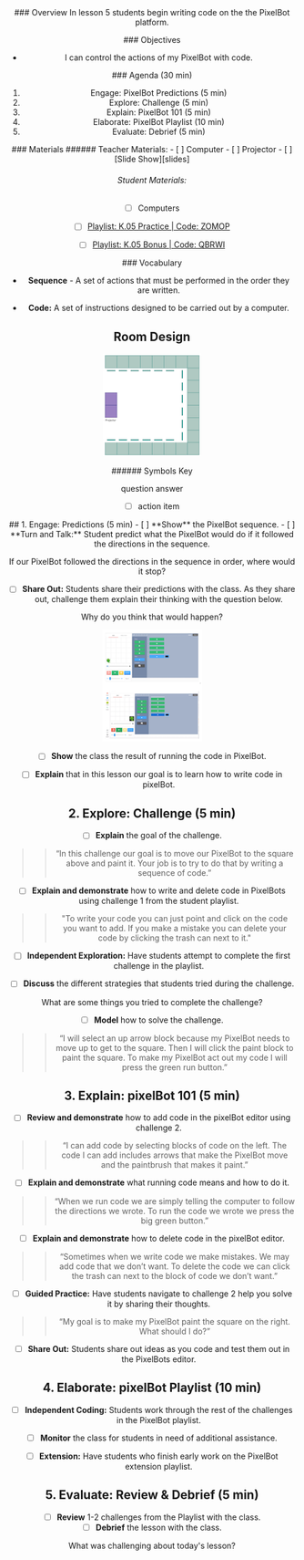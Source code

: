 <header class='header' title='PixelBots' subtitle='Lesson 05'/>

<notable>
<iconp src='/icons/activity.png'>### Overview</iconp>
In lesson 5 students begin writing code on the the PixelBot platform.

<iconp src='/icons/objectives.png'>### Objectives</iconp>

 - I can control the actions of my PixelBot with code.

<iconp src='/icons/agenda.png'>### Agenda (30 min)</iconp>


1. Engage: PixelBot Predictions (5 min)
1. Explore: Challenge (5 min)
1. Explain: PixelBot 101 (5 min)
1. Elaborate: PixelBot Playlist (10 min)
1. Evaluate: Debrief (5 min)

<note>
<iconp src='/icons/materials.png'>### Materials</iconp>
###### Teacher Materials:
- [ ] Computer
- [ ] Projector
- [ ] [Slide Show][slides]

###### Student Materials:
- [ ] Computers
- [ ] [Playlist: K.05 Practice | Code: ZOMOP][ind-practice]
- [ ] [Playlist: K.05 Bonus | Code: QBRWI][extension]


<iconp src='/icons/vocab.png'>### Vocabulary</iconp>

- **Sequence** - A set of actions that must be performed in the order they are written.

- **Code:** A set of instructions designed to be carried out by a computer.

</note>

<pagebreak/>

## Room Design

![room](/images/layout-online.png)

<note borderLeft='2px solid green' mt='2em'>
###### Symbols Key

<iconp ml='1.65em' type='question'>question</iconp>
<iconp ml='1.65em' type='answer'>answer</iconp>
- [ ] action item
</note>

<pagebreak/>
## 1. Engage: Predictions (5 min)
- [ ] **Show** the PixelBot sequence.
- [ ] **Turn and Talk:** Student predict what the PixelBot would do if it followed the directions in the sequence.

<iconp type='question'>If our PixelBot followed the directions in the sequence in order, where would it stop?</iconp>

- [ ] **Share Out:** Students share their predictions with the class. As they share out, challenge them explain their thinking with the question below.

<iconp type='question'>Why do you think that would happen?</iconp>

<note>![challenge](./images/engage-one.png)</note>

- [ ] **Show** the class the result of running the code in PixelBot.

- [ ] **Explain** that in this lesson our goal is to learn how to write code in pixelBot.

## 2. Explore: Challenge (5 min)
- [ ] **Explain** the goal of the challenge.
>> “In this challenge our goal is to move our PixelBot to the square above and paint it. Your job is to try to do that by writing a sequence of code.”

- [ ] **Explain and demonstrate** how to write and delete code in PixelBots using challenge 1 from the student playlist.
>>"To write your code you can just point and click on the code you want to add. If you make a mistake you can delete your code by clicking the trash can next to it."

- [ ] **Independent Exploration:** Have students attempt to complete the first challenge in the playlist.

- [ ] **Discuss** the different strategies that students tried during the challenge.

<iconp type='question'>What are some things you tried to complete the challenge?</iconp>

- [ ] **Model** how to solve the challenge.
>> “I will select an up arrow block because my PixelBot needs to move up to get to the square. Then I will click the paint block to paint the square. To make my PixelBot act out my code I will press the green run button.”

## 3. Explain: pixelBot 101 (5 min)
- [ ] **Review and demonstrate** how to add code in the pixelBot editor using challenge 2.
>> “I can add code by selecting blocks of code on the left. The code I can add includes arrows that make the PixelBot move and the paintbrush that makes it paint.”

- [ ] **Explain and demonstrate** what running code means and how to do it.
>> “When we run code we are simply telling the computer to follow the directions we wrote. To run the code we wrote we press the big green button.”

- [ ] **Explain and demonstrate** how to delete code in the pixelBot editor.
>> “Sometimes when we write code we make mistakes. We may add code that we don’t want. To delete the code we can click the trash can next to the block of code we don’t want.”

- [ ] **Guided Practice:** Have students navigate to challenge 2 help you solve it by sharing their thoughts.
>> “My goal is to make my PixelBot paint the square on the right. What should I do?”

- [ ] **Share Out:** Students share out ideas as you code and test them out in the PixelBots editor.

## 4. Elaborate: pixelBot Playlist (10 min)
- [ ] **Independent Coding:** Students work through the rest of the challenges in the PixelBot playlist.

- [ ] **Monitor** the class for students in need of additional assistance.
- [ ] **Extension:** Have students who finish early work on the PixelBot extension playlist.

## 5. Evaluate: Review & Debrief (5 min)
- [ ] **Review** 1-2 challenges from the Playlist with the class.
- [ ] **Debrief** the lesson with the class.

<iconp type='question'>What was challenging about today's lesson?</iconp>

</notable>

[slides]: https://drive.google.com/open?id=1ean8naFUkfNz0ntGLzHQzfmtFkctSoI8hKEruMHbujQ
[ind-practice]: http://www.pixelbots.io/ZOMOP
[extension]: http://www.pixelbots.io/QBRWI
[assess]: https://artbot-26016.firebaseapp.com/V3ZP3
